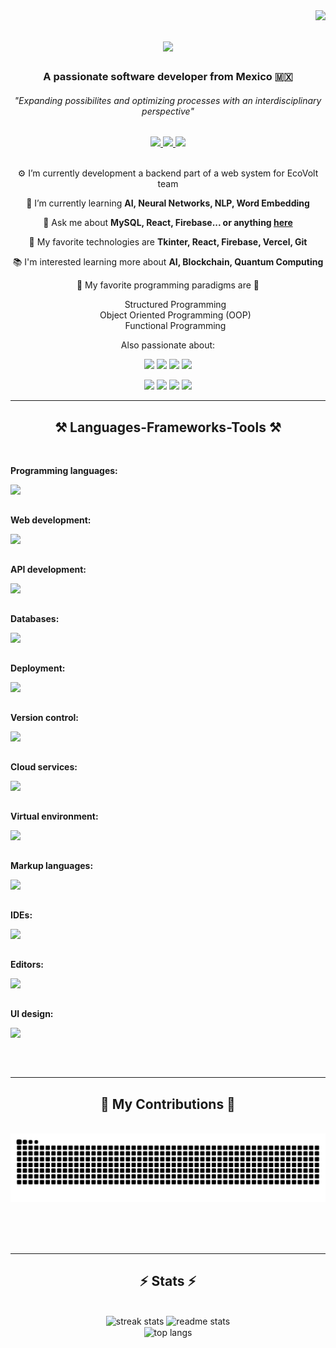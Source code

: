 <img align="right" src="https://visitor-badge.laobi.icu/badge?page_id=AntonioLaurance.AntonioLaurance" />

<h1 align="center">
    <img src="https://readme-typing-svg.herokuapp.com/?font=Righteous&size=35&center=true&vCenter=true&width=500&height=70&duration=4000&lines=Hi+There!+👋;+I'm+Ricardo!%20👨‍💻;" />
</h1>

<h3 align="center">A passionate software developer from Mexico 🇲🇽</h3>
<h6 align="center">"Expanding possibilites and optimizing processes with an interdisciplinary perspective"</h6>

<div align="center"> 
  <a href="mailto:richary7@gmail.com">
    <img src="https://img.shields.io/badge/Gmail-333333?style=for-the-badge&logo=gmail&logoColor=red" />
  </a>
    
  <a href="https://replit.com/@AntonioLaurance">
    <img src="https://img.shields.io/badge/Replit-142e54?style=for-the-badge&logo=replit&logoColor=red" />
  </a>
    
  <a href="https://miscompetenciastec21.tec.mx/elumen/portfolio/kOEAKeZf4EJh8dvd">
    <img src="https://img.shields.io/badge/Portfolio-blue?style=for-the-badge&logo=canvas&logoColor=yellow" />
  </a>
</div>

<br/>

<div align="center">
 
⚙️ I’m currently development a backend part of a web system for EcoVolt team
  
🧠 I’m currently learning **AI, Neural Networks, NLP, Word Embedding**

💬 Ask me about **MySQL, React, Firebase... or anything [here](https://github.com/AntonioLaurance/AntonioLaurance/discussions)**

📱 My favorite technologies are **Tkinter, React, Firebase, Vercel, Git** 

📚 I'm interested learning more about **AI, Blockchain, Quantum Computing**


🦄 My favorite programming paradigms are 🦄
<ul type="none">
    <li>Structured Programming</li>
    <li>Object Oriented Programming (OOP)</li>
    <li>Functional Programming</li>
</ul>

 Also passionate about: 

<img src="https://img.shields.io/badge/⭐-Astronomy-black?style=for-the-badge" />
<img src="https://img.shields.io/badge/📐-Math-yellow?style=for-the-badge" />
<img src="https://img.shields.io/badge/🧲-Physics-e4e4e4?style=for-the-badge" />
<img src="https://img.shields.io/badge/🧪-Chemestry-acd8f2?style=for-the-badge" />

<p></p>

<img src="https://img.shields.io/badge/🏐-Volleyball-faa967?style=for-the-badge" />
<img src="https://img.shields.io/badge/🧠-Psychology-pink?style=for-the-badge" />
<img src="https://img.shields.io/badge/💰-Economy-bce398?style=for-the-badge" />
<img src="https://img.shields.io/badge/⚖️-Law-caa27d?style=for-the-badge" />
  
 </div>
 
 <hr/>
 
<h2 align="center">⚒️ Languages-Frameworks-Tools ⚒️</h2>
<br/>
<div align="center">
    <div>
        <p align="left"><b>Programming languages:</b></p>
        <img align="left" src="https://skillicons.dev/icons?i=python,java,c,cpp,swift,r,matlab" /><br><br>
        <p></p>
    </div>
    <div>
        <p align="left"><b>Web development:</b></p>
        <img align="left" src="https://skillicons.dev/icons?i=html,css,typescript,nginx,yarn,nodejs,react,django,mui,tailwindcss,jest,svg" /><br><br>
        <p></p>
    </div>
    <div>
        <p align="left"><b>API development:</b></p>
        <img align="left" src="https://skillicons.dev/icons?i=spring,fastapi,flask,django,maven,hibernate,postman" /><br><br>
        <p></p>
    </div>
    <div>
        <p align="left"><b>Databases:</b></p>
        <img align="left" src="https://skillicons.dev/icons?i=mysql,sqlite,mongodb,firebase" /><br><br>
        <p></p>
    </div>
    <div>
        <p align="left"><b>Deployment:</b></p>
        <img align="left" src="https://skillicons.dev/icons?i=docker,vercel" /><br><br>
        <p></p>
    </div>
    <div>
        <p align="left"><b>Version control:</b></p>
        <img align="left" src="https://skillicons.dev/icons?i=git,github" /><br><br>
        <p></p>
    </div>
    <div>
        <p align="left"><b>Cloud services:</b></p>
        <img align="left" src="https://skillicons.dev/icons?i=aws,gcp,azure" /><br><br>
        <p></p>
    </div>
    <div>
        <p align="left"><b>Virtual environment:</b></p>
        <img align="left" src="https://skillicons.dev/icons?i=anaconda" /><br><br>
        <p></p>
    </div>
    <div>
        <p align="left"><b>Markup languages:</b></p>
        <img align="left" src="https://skillicons.dev/icons?i=html,latex" /><br><br>
        <p></p>
    </div>
    <div>
        <p align="left"><b>IDEs:</b></p>
        <img align="left" src="https://skillicons.dev/icons?i=idea,pycharm,replit" /><br><br>
        <p></p>
    </div>
    <div>
        <p align="left"><b>Editors:</b></p>
        <img align="left" src="https://skillicons.dev/icons?i=vscode,vim" /><br><br>
        <p></p>
    </div>
    <div>
        <p align="left"><b>UI design:</b></p>
        <img align="left" src="https://skillicons.dev/icons?i=figma" /><br><br>
        <p></p>
    </div>
</div>

<br/>
<hr/>

<div align="center">
  <h2>🐍 My Contributions 🐍</h2>
  <br>
  <img alt="snake eating my contributions" src="https://raw.githubusercontent.com/AntonioLaurance/AntonioLaurance/output/github-contribution-grid-snake.svg" />
  
  <br/><br/><br/>
</div>

<hr/>

<h2 align="center">⚡ Stats ⚡</h2>
<br>
<div align=center>
  <img width=413 src="https://streak-stats.demolab.com/?user=AntonioLaurance&count_private=true&theme=react&border_radius=10" alt="streak stats"/>
  <img width=390 src="https://github-readme-stats.vercel.app/api?username=AntonioLaurance&count_private=true&show_icons=true&theme=react&rank_icon=github&border_radius=10" alt="readme stats" />
  <br/>
  <img width=325 align="center" src="https://github-readme-stats.vercel.app/api/top-langs/?username=AntonioLaurance&hide=HTML&langs_count=8&layout=compact&theme=react&border_radius=10&size_weight=0.5&count_weight=0.5&exclude_repo=github-readme-stats" alt="top langs" />

</div>
